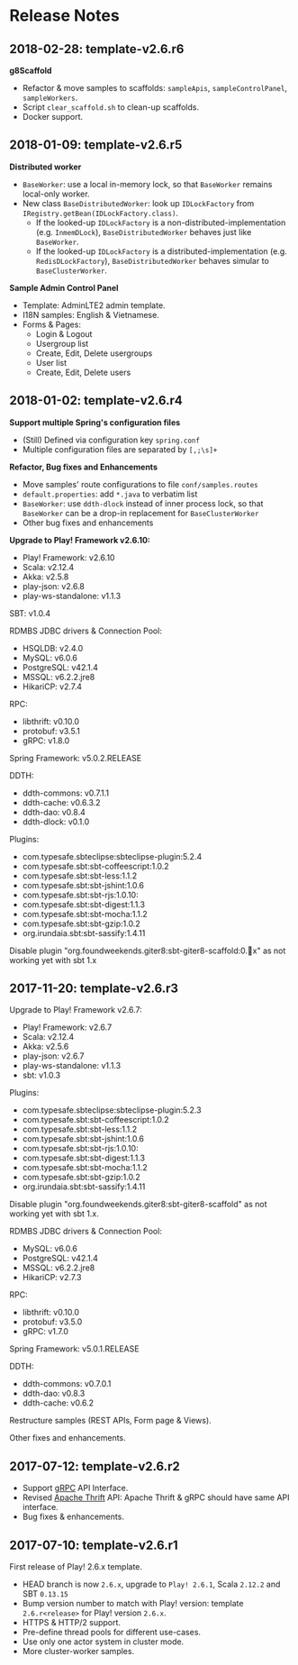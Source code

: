 # Release Notes

## 2018-02-28: template-v2.6.r6

**g8Scaffold**

- Refactor & move samples to scaffolds: `sampleApis`, `sampleControlPanel`, `sampleWorkers`.
- Script `clear_scaffold.sh` to clean-up scaffolds.
- Docker support.


## 2018-01-09: template-v2.6.r5

**Distributed worker**

- `BaseWorker`: use a local in-memory lock, so that `BaseWorker` remains local-only worker.
- New class `BaseDistributedWorker`: look up `IDLockFactory` from `IRegistry.getBean(IDLockFactory.class)`.
  - If the looked-up `IDLockFactory` is a non-distributed-implementation (e.g. `InmemDLock`), `BaseDistributedWorker` behaves just like `BaseWorker`.
  - If the looked-up `IDLockFactory` is a distributed-implementation (e.g. `RedisDLockFactory`), `BaseDistributedWorker` behaves simular to `BaseClusterWorker`.


**Sample Admin Control Panel**

- Template: AdminLTE2 admin template.
- I18N samples: English & Vietnamese.
- Forms & Pages:
  - Login & Logout
  - Usergroup list
  - Create, Edit, Delete usergroups
  - User list
  - Create, Edit, Delete users


## 2018-01-02: template-v2.6.r4

**Support multiple Spring's configuration files**

- (Still) Defined via configuration key `spring.conf`
- Multiple configuration files are separated by `[,;\s]+`

**Refactor, Bug fixes and Enhancements**

- Move samples' route configurations to file `conf/samples.routes`
- `default.properties`: add `*.java` to verbatim list
- `BaseWorker`: use `ddth-dlock` instead of inner process lock, so that `BaseWorker` can be a drop-in replacement for `BaseClusterWorker`
- Other bug fixes and enhancements

**Upgrade to Play! Framework v2.6.10:**

- Play! Framework: v2.6.10
- Scala: v2.12.4
- Akka: v2.5.8
- play-json: v2.6.8
- play-ws-standalone: v1.1.3

SBT: v1.0.4

RDMBS JDBC drivers & Connection Pool:
- HSQLDB: v2.4.0
- MySQL: v6.0.6
- PostgreSQL: v42.1.4
- MSSQL: v6.2.2.jre8
- HikariCP: v2.7.4

RPC:
- libthrift: v0.10.0
- protobuf: v3.5.1
- gRPC: v1.8.0

Spring Framework: v5.0.2.RELEASE

DDTH:
- ddth-commons: v0.7.1.1
- ddth-cache: v0.6.3.2
- ddth-dao: v0.8.4
- ddth-dlock: v0.1.0

Plugins:
- com.typesafe.sbteclipse:sbteclipse-plugin:5.2.4
- com.typesafe.sbt:sbt-coffeescript:1.0.2
- com.typesafe.sbt:sbt-less:1.1.2
- com.typesafe.sbt:sbt-jshint:1.0.6
- com.typesafe.sbt:sbt-rjs:1.0.10:
- com.typesafe.sbt:sbt-digest:1.1.3
- com.typesafe.sbt:sbt-mocha:1.1.2
- com.typesafe.sbt:sbt-gzip:1.0.2
- org.irundaia.sbt:sbt-sassify:1.4.11

Disable plugin "org.foundweekends.giter8:sbt-giter8-scaffold:0.x" as not working yet with sbt 1.x


## 2017-11-20: template-v2.6.r3

Upgrade to Play! Framework v2.6.7:

- Play! Framework: v2.6.7
- Scala: v2.12.4
- Akka: v2.5.6
- play-json: v2.6.7
- play-ws-standalone: v1.1.3
- sbt: v1.0.3

Plugins:
- com.typesafe.sbteclipse:sbteclipse-plugin:5.2.3
- com.typesafe.sbt:sbt-coffeescript:1.0.2
- com.typesafe.sbt:sbt-less:1.1.2
- com.typesafe.sbt:sbt-jshint:1.0.6
- com.typesafe.sbt:sbt-rjs:1.0.10:
- com.typesafe.sbt:sbt-digest:1.1.3
- com.typesafe.sbt:sbt-mocha:1.1.2
- com.typesafe.sbt:sbt-gzip:1.0.2
- org.irundaia.sbt:sbt-sassify:1.4.11

Disable plugin "org.foundweekends.giter8:sbt-giter8-scaffold" as not working yet with sbt 1.x.

RDMBS JDBC drivers & Connection Pool:
- MySQL: v6.0.6
- PostgreSQL: v42.1.4
- MSSQL: v6.2.2.jre8
- HikariCP: v2.7.3

RPC:
- libthrift: v0.10.0
- protobuf: v3.5.0
- gRPC: v1.7.0

Spring Framework: v5.0.1.RELEASE

DDTH:
- ddth-commons: v0.7.0.1
- ddth-dao: v0.8.3
- ddth-cache: v0.6.2

Restructure samples (REST APIs, Form page & Views).

Other fixes and enhancements.


## 2017-07-12: template-v2.6.r2

- Support [gRPC](https://grpc.io) API Interface.
- Revised [Apache Thrift](https://thrift.apache.org) API: Apache Thrift & gRPC should have same API interface.
- Bug fixes & enhancements.


## 2017-07-10: template-v2.6.r1

First release of Play! 2.6.x template.

- HEAD branch is now `2.6.x`, upgrade to `Play! 2.6.1`, Scala `2.12.2` and SBT `0.13.15`
- Bump version number to match with Play! version: template `2.6.r<release>` for Play! version `2.6.x`.
- HTTPS & HTTP/2 support.
- Pre-define thread pools for different use-cases.
- Use only one actor system in cluster mode.
- More cluster-worker samples.
